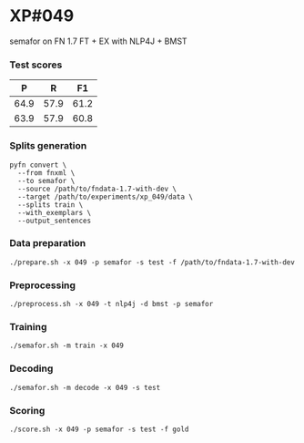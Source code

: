 # XP\#049

semafor on FN 1.7 FT + EX with NLP4J + BMST

### Test scores
| P | R | F1 |
| --- | --- | --- |
| 64.9 | 57.9 | 61.2 |
| 63.9 | 57.9 | 60.8 |

### Splits generation
```
pyfn convert \
  --from fnxml \
  --to semafor \
  --source /path/to/fndata-1.7-with-dev \
  --target /path/to/experiments/xp_049/data \
  --splits train \
  --with_exemplars \
  --output_sentences
```

### Data preparation
```
./prepare.sh -x 049 -p semafor -s test -f /path/to/fndata-1.7-with-dev
```

### Preprocessing
```
./preprocess.sh -x 049 -t nlp4j -d bmst -p semafor
```

### Training
```
./semafor.sh -m train -x 049
```

### Decoding
```
./semafor.sh -m decode -x 049 -s test
```

### Scoring
```
./score.sh -x 049 -p semafor -s test -f gold
```
